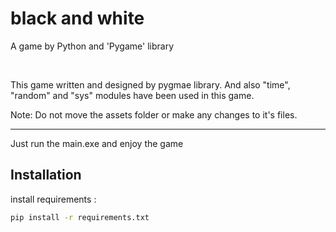# black and white
A game by Python and 'Pygame' library

<br>
<p>This game written and designed by pygmae library. And also "time", "random" and "sys" modules have been used in this game.</p>
<p>Note: Do not move the assets folder or make any changes to it's files.</p>

<hr>
<p>Just run the main.exe and enjoy the game</p>

## Installation

install requirements :

```bash
pip install -r requirements.txt
```
